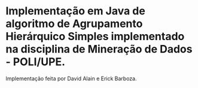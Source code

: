# Implementação em Java de algoritmo de Agrupamento Hierárquico Simples implementado na disciplina de Mineração de Dados - POLI/UPE.
Implementação feita por David Alain e Erick Barboza.
